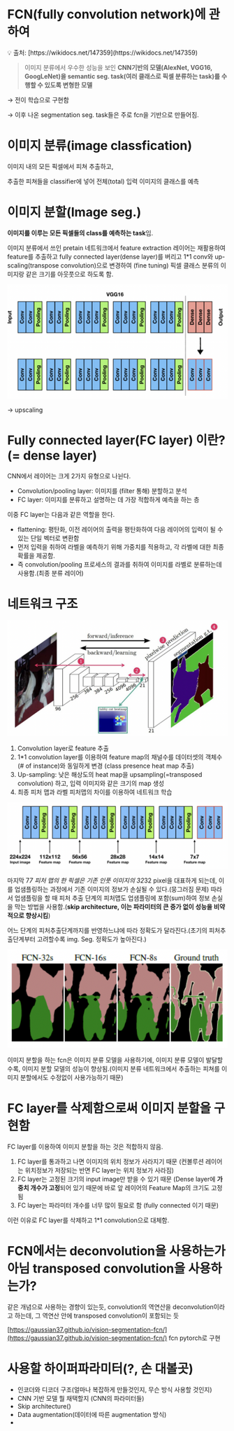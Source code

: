 # FCN(fully convolution network)에 관하여


<aside>
💡 출처: [https://wikidocs.net/147359](https://wikidocs.net/147359)

</aside>

> 이미지 분류에서 우수한 성능을 보인 **CNN기반의 모델(AlexNet, VGG16, GoogLeNet)을 semantic seg. task(여러 클래스로 픽셀 분류하는 task)를 수행할 수 있도록 변형한 모델**
> 

→ 전이 학습으로 구현함

→ 이후 나온 segmentation seg. task들은 주로 fcn을 기반으로 만들어짐.

# **이미지 분류(image classfication)**


이미지 내의 모든 픽셀에서 피쳐 추출하고,

추출한 피쳐들을 classifier에 넣어 전체(total) 입력 이미지의 클래스를 예측

# **이미지 분할(Image seg.)**


**이미지를 이루는 모든 픽셀들의 class를 예측하는 task**임.

이미지 분류에서 쓰인 pretain 네트워크에서 feature extraction 레이어는 재활용하여 feature를 추출하고 fully connected layer(dense layer)를 버리고 1*1 conv와 up-scaling(transpose convolution)으로 변경하여 (fine tuning) 픽셀 클래스 분류의 이미지랑 같은 크기를 아웃풋으로 하도록 함.

![Untitled](/Deep%20Learning%20from%20Scratch/FCN/Untitled.png)

→ upscaling

# **Fully connected layer(FC layer) 이란?(= dense layer)**


CNN에서 	레이어는 크게 2가지 유형으로 나뉜다.

- Convolution/pooling layer: 이미지를 (filter 통해) 분할하고 분석
- FC layer: 이미지를 분류하고 설명하는 데 가장 적합하게 예측을 하는 층

이중 FC layer는 다음과 같은 역할을 한다.

- flattening: 평탄화, 이전 레이어의 출력을 평탄화하여 다음 레이어의 입력이 될 수 있는 단일 벡터로 변환함
- 먼저 입력을 취하여 라벨을 예측하기 위해 가중치를 적용하고, 각 라벨에 대한 최종 확률을 제공함.
- 즉 convolution/pooling 프로세스의 결과를 취하여 이미지를 라벨로 분류하는데 사용함.(최종 분류 레이어)

# **네트워크 구조**


![Untitled](/Deep%20Learning%20from%20Scratch/FCN/Untitled%201.png)

1. Convolution layer로 feature 추출
2. 1*1 convolution layer를 이용하여 feature map의 채널수를 데이터셋의 객체수(# of instance)와 동일하게 변경 (class presence heat map 추출)
3. Up-sampling: 낮은 해상도의 heat map을 upsampling(=transposed convolution) 하고, 입력 이미지와 같은 크기의 map 생성
4. 최종 피처 맵과 라벨 피처맵의 차이를 이용하여 네트워크 학습

![Untitled](/Deep%20Learning%20from%20Scratch/FCN/Untitled%202.png)

마지막 7*7 피처 맵의 한 픽셀은 기존 인풋 이미지의 32*32 pixel을 대표하게 되는데, 이를 업샘플링하는 과정에서 기존 이미지의 정보가 손실될 수 있다.(뭉그러짐 문제) 따라서 업샘플링을 할 때 피처 추출 단계의 피처맵도 업샘플링에 포함(sum)하여 정보 손실을 막는 방법을 사용함.(**skip architecture, 이는 파라미터의 큰 증가 없이 성능을 비약적으로 향상시킴**)

어느 단계의 피처추출단계까지를 반영하느냐에 따라 정확도가 달라진다.(초기의 피처추출단계부터 고려할수록 img. Seg. 정확도가 높아진다.)

![Untitled](/Deep%20Learning%20from%20Scratch/FCN/Untitled%203.png)

이미지 분할을 하는 fcn은 이미지 분류 모델을 사용하기에, 이미지 분류 모델이 발달할수록, 이미지 분할 모델의 성능이 향상됨.(이미지 분류 네트워크에서 추출하는 피쳐를 이미지 분할에서도 수정없이 사용가능하기 때문)

# **FC layer를 삭제함으로써 이미지 분할을 구현함**


FC layer를 이용하여 이미지 분할을 하는 것은 적합하지 않음.

1. FC layer를 통과하고 나면 이미지의 위치 정보가 사라지기 때문
(컨볼루션 레이어는 위치정보가 저장되는 반면 FC layer는 위치 정보가 사라짐)
2. FC layer는 고정된 크기의 input image만 받을 수 있기 때문
(Dense layer에 **가중치 개수가 고정**되어 있기 때문에 바로 앞 레이어의 Feature Map의 크기도 고정됨
3. FC layer는 파라미터 개수를 너무 많이 필요로 함
(fully connected 이기 때문)

이런 이유로 FC layer를 삭제하고 1*1 convolution으로 대체함.

# **FCN에서는 deconvolution을 사용하는가 아님 transposed convolution을 사용하는가?**


같은 개념으로 사용하는 경향이 있는듯, convolution의 역연산을 deconvolution이라고 하는데, 그 역연산 안에 transposed convolution이 포함되는 듯

[https://gaussian37.github.io/vision-segmentation-fcn/](https://gaussian37.github.io/vision-segmentation-fcn/) fcn pytorch로 구현

# **사용할 하이퍼파라미터(?, 손 대볼곳)**



- 인코더와 디코더 구조(얼마나 복잡하게 만들것인지, 무슨 방식 사용할 것인지)
- CNN 기반 모델 뭘 채택할지 (CNN의 파라미터들)
- Skip architecture()
- Data augmentation(데이터에 따른 augmentation 방식)
-